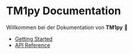 # TM1py Documentation

Willkommen bei der Dokumentation von **TM1py** 🚀

- [Getting Started](getting-started.md)
- [API Reference](reference/index.md)
